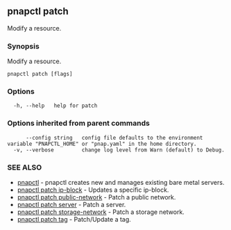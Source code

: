 ## pnapctl patch

Modify a resource.

### Synopsis

Modify a resource.

```
pnapctl patch [flags]
```

### Options

```
  -h, --help   help for patch
```

### Options inherited from parent commands

```
      --config string   config file defaults to the environment variable "PNAPCTL_HOME" or "pnap.yaml" in the home directory.
  -v, --verbose         change log level from Warn (default) to Debug.
```

### SEE ALSO

* [pnapctl](pnapctl.md)	 - pnapctl creates new and manages existing bare metal servers.
* [pnapctl patch ip-block](pnapctl_patch_ip-block.md)	 - Updates a specific ip-block.
* [pnapctl patch public-network](pnapctl_patch_public-network.md)	 - Patch a public network.
* [pnapctl patch server](pnapctl_patch_server.md)	 - Patch a server.
* [pnapctl patch storage-network](pnapctl_patch_storage-network.md)	 - Patch a storage network.
* [pnapctl patch tag](pnapctl_patch_tag.md)	 - Patch/Update a tag.

